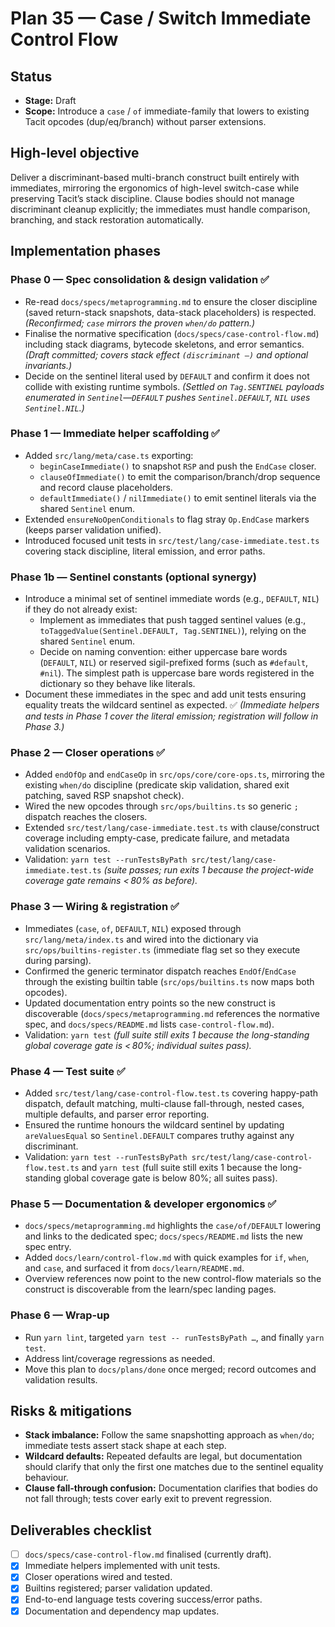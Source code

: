 # Plan 35 — Case / Switch Immediate Control Flow

## Status
- **Stage:** Draft
- **Scope:** Introduce a `case` / `of` immediate-family that lowers to existing Tacit opcodes (dup/eq/branch) without parser extensions.

## High-level objective
Deliver a discriminant-based multi-branch construct built entirely with immediates, mirroring the ergonomics of high-level switch-case while preserving Tacit’s stack discipline. Clause bodies should not manage discriminant cleanup explicitly; the immediates must handle comparison, branching, and stack restoration automatically.

## Implementation phases

### Phase 0 — Spec consolidation & design validation ✅
- Re-read `docs/specs/metaprogramming.md` to ensure the closer discipline (saved return-stack snapshots, data-stack placeholders) is respected. *(Reconfirmed; `case` mirrors the proven `when/do` pattern.)*
- Finalise the normative specification (`docs/specs/case-control-flow.md`) including stack diagrams, bytecode skeletons, and error semantics. *(Draft committed; covers stack effect `(discriminant —)` and optional invariants.)*
- Decide on the sentinel literal used by `DEFAULT` and confirm it does not collide with existing runtime symbols. *(Settled on `Tag.SENTINEL` payloads enumerated in `Sentinel`—`DEFAULT` pushes `Sentinel.DEFAULT`, `NIL` uses `Sentinel.NIL`.)*

### Phase 1 — Immediate helper scaffolding ✅
- Added `src/lang/meta/case.ts` exporting:
  - `beginCaseImmediate()` to snapshot `RSP` and push the `EndCase` closer.
  - `clauseOfImmediate()` to emit the comparison/branch/drop sequence and record clause placeholders.
  - `defaultImmediate()` / `nilImmediate()` to emit sentinel literals via the shared `Sentinel` enum.
- Extended `ensureNoOpenConditionals` to flag stray `Op.EndCase` markers (keeps parser validation unified).
- Introduced focused unit tests in `src/test/lang/case-immediate.test.ts` covering stack discipline, literal emission, and error paths.

### Phase 1b — Sentinel constants (optional synergy)
- Introduce a minimal set of sentinel immediate words (e.g., `DEFAULT`, `NIL`) if they do not already exist:
  - Implement as immediates that push tagged sentinel values (e.g., `toTaggedValue(Sentinel.DEFAULT, Tag.SENTINEL)`), relying on the shared `Sentinel` enum.
  - Decide on naming convention: either uppercase bare words (`DEFAULT`, `NIL`) or reserved sigil-prefixed forms (such as `#default`, `#nil`). The simplest path is uppercase bare words registered in the dictionary so they behave like literals.
- Document these immediates in the spec and add unit tests ensuring equality treats the wildcard sentinel as expected. ✅ *(Immediate helpers and tests in Phase 1 cover the literal emission; registration will follow in Phase 3.)*

### Phase 2 — Closer operations ✅
- Added `endOfOp` and `endCaseOp` in `src/ops/core/core-ops.ts`, mirroring the existing `when/do` discipline (predicate skip validation, shared exit patching, saved RSP snapshot check).
- Wired the new opcodes through `src/ops/builtins.ts` so generic `;` dispatch reaches the closers.
- Extended `src/test/lang/case-immediate.test.ts` with clause/construct coverage including empty-case, predicate failure, and metadata validation scenarios.
- Validation: `yarn test --runTestsByPath src/test/lang/case-immediate.test.ts` *(suite passes; run exits 1 because the project-wide coverage gate remains < 80% as before).* 

### Phase 3 — Wiring & registration ✅
- Immediates (`case`, `of`, `DEFAULT`, `NIL`) exposed through `src/lang/meta/index.ts` and wired into the dictionary via `src/ops/builtins-register.ts` (immediate flag set so they execute during parsing).
- Confirmed the generic terminator dispatch reaches `EndOf`/`EndCase` through the existing builtin table (`src/ops/builtins.ts` now maps both opcodes).
- Updated documentation entry points so the new construct is discoverable (`docs/specs/metaprogramming.md` references the normative spec, and `docs/specs/README.md` lists `case-control-flow.md`).
- Validation: `yarn test` *(full suite still exits 1 because the long-standing global coverage gate is < 80%; individual suites pass).* 

### Phase 4 — Test suite ✅
- Added `src/test/lang/case-control-flow.test.ts` covering happy-path dispatch, default matching, multi-clause fall-through, nested cases, multiple defaults, and parser error reporting.
- Ensured the runtime honours the wildcard sentinel by updating `areValuesEqual` so `Sentinel.DEFAULT` compares truthy against any discriminant.
- Validation: `yarn test --runTestsByPath src/test/lang/case-control-flow.test.ts` and `yarn test` (full suite still exits 1 because the long-standing global coverage gate is below 80%; all suites pass).

### Phase 5 — Documentation & developer ergonomics ✅
- `docs/specs/metaprogramming.md` highlights the `case/of/DEFAULT` lowering and links to the dedicated spec; `docs/specs/README.md` lists the new spec entry.
- Added `docs/learn/control-flow.md` with quick examples for `if`, `when`, and `case`, and surfaced it from `docs/learn/README.md`.
- Overview references now point to the new control-flow materials so the construct is discoverable from the learn/spec landing pages.

### Phase 6 — Wrap-up
- Run `yarn lint`, targeted `yarn test -- runTestsByPath …`, and finally `yarn test`.
- Address lint/coverage regressions as needed.
- Move this plan to `docs/plans/done` once merged; record outcomes and validation results.

## Risks & mitigations
- **Stack imbalance:** Follow the same snapshotting approach as `when/do`; immediate tests assert stack shape at each step.
- **Wildcard defaults:** Repeated defaults are legal, but documentation should clarify that only the first one matches due to the sentinel equality behaviour.
- **Clause fall-through confusion:** Documentation clarifies that bodies do not fall through; tests cover early exit to prevent regression.

## Deliverables checklist
- [ ] `docs/specs/case-control-flow.md` finalised (currently draft).
- [x] Immediate helpers implemented with unit tests.
- [x] Closer operations wired and tested.
- [x] Builtins registered; parser validation updated.
- [x] End-to-end language tests covering success/error paths.
- [x] Documentation and dependency map updates.
